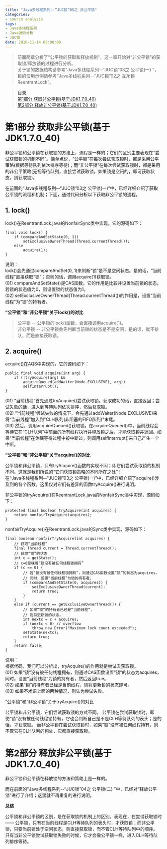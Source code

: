 ```yaml
---
title: "Java多线程系列--“JUC锁”05之 非公平锁"
categories: 
- source analysis
tags: 
- Java多线程系列
- Java源码分析
- JUC锁
date: 2016-11-14 05:00:00
---
```


  
> 前面两章分析了"公平锁的获取和释放机制"，这一章开始对“非公平锁”的获取锁/释放锁的过程进行分析。  
关于锁的数据结构请参考"Java多线程系列--“JUC锁”03之 公平锁(一) "，锁的使用示例请参考“Java多线程系列--“JUC锁”02之 互斥锁ReentrantLock”。

> **目录**  
[第1部分 获取非公平锁(基于JDK1.7.0_40)](#anchor1)  
[第2部分 释放非公平锁(基于JDK1.7.0_40)](#anchor2)  


 
<a name="anchor1"></a>
# 第1部分 获取非公平锁(基于JDK1.7.0_40)

非公平锁和公平锁在获取锁的方法上，流程是一样的；它们的区别主要表现在“尝试获取锁的机制不同”。简单点说，“公平锁”在每次尝试获取锁时，都是采用公平策略(根据等待队列依次排序等待)；而“非公平锁”在每次尝试获取锁时，都是采用的非公平策略(无视等待队列，直接尝试获取锁，如果锁是空闲的，即可获取状态，则获取锁)。

在前面的“Java多线程系列--“JUC锁”03之 公平锁(一)”中，已经详细介绍了获取公平锁的流程和机制；下面，通过代码分析以下获取非公平锁的流程。

 

## 1. lock()

lock()在ReentrantLock.java的NonfairSync类中实现，它的源码如下：

    final void lock() {
        if (compareAndSetState(0, 1))
            setExclusiveOwnerThread(Thread.currentThread());
        else
            acquire(1);
    }

说明：  
lock()会先通过compareAndSet(0, 1)来判断“锁”是不是空闲状态。是的话，“当前线程”直接获取“锁”；否则的话，调用acquire(1)获取锁。  
(01) compareAndSetState()是CAS函数，它的作用是比较并设置当前锁的状态。若锁的状态值为0，则设置锁的状态值为1。  
(02) setExclusiveOwnerThread(Thread.currentThread())的作用是，设置“当前线程”为“锁”的持有者。

**“公平锁”和“非公平锁”关于lock()的对比**

> 公平锁   -- 公平锁的lock()函数，会直接调用acquire(1)。  
非公平锁 -- 非公平锁会先判断当前锁的状态是不是空闲，是的话，就不排队，而是直接获取锁。

 

## 2. acquire()

acquire()在AQS中实现的，它的源码如下：

    public final void acquire(int arg) {
        if (!tryAcquire(arg) &&
            acquireQueued(addWaiter(Node.EXCLUSIVE), arg))
            selfInterrupt();
    }

(01) “当前线程”首先通过tryAcquire()尝试获取锁。获取成功的话，直接返回；尝试失败的话，进入到等待队列依次排序，然后获取锁。  
(02) “当前线程”尝试失败的情况下，会先通过addWaiter(Node.EXCLUSIVE)来将“当前线程”加入到"CLH队列(非阻塞的FIFO队列)"末尾。  
(03) 然后，调用acquireQueued()获取锁。在acquireQueued()中，当前线程会等待它在“CLH队列”中前面的所有线程执行并释放锁之后，才能获取锁并返回。如果“当前线程”在休眠等待过程中被中断过，则调用selfInterrupt()来自己产生一个中断。

**“公平锁”和“非公平锁”关于acquire()的对比**

公平锁和非公平锁，只有tryAcquire()函数的实现不同；即它们尝试获取锁的机制不同。这就是我们所说的“它们获取锁策略的不同所在之处”！  
在“Java多线程系列--“JUC锁”03之 公平锁(一)”中，已经详细介绍了acquire()涉及到的各个函数。这里仅对它们有差异的函数tryAcquire()进行说明。

 

非公平锁的tryAcquire()在ReentrantLock.java的NonfairSync类中实现，源码如下：

    protected final boolean tryAcquire(int acquires) {
        return nonfairTryAcquire(acquires);
    }

nonfairTryAcquire()在ReentrantLock.java的Sync类中实现，源码如下：

    final boolean nonfairTryAcquire(int acquires) {
        // 获取“当前线程”
        final Thread current = Thread.currentThread();
        // 获取“锁”的状态
        int c = getState();
        // c=0意味着“锁没有被任何线程锁拥有”
        if (c == 0) {
            // 若“锁没有被任何线程锁拥有”，则通过CAS函数设置“锁”的状态为acquires。
            // 同时，设置“当前线程”为锁的持有者。
            if (compareAndSetState(0, acquires)) {
                setExclusiveOwnerThread(current);
                return true;
            }
        }
        else if (current == getExclusiveOwnerThread()) {
            // 如果“锁”的持有者已经是“当前线程”，
            // 则将更新锁的状态。
            int nextc = c + acquires;
            if (nextc < 0) // overflow
                throw new Error("Maximum lock count exceeded");
            setState(nextc);
            return true;
        }
        return false;
    }

说明：  
根据代码，我们可以分析出，tryAcquire()的作用就是尝试去获取锁。  
(01) 如果“锁”没有被任何线程拥有，则通过CAS函数设置“锁”的状态为acquires，同时，设置“当前线程”为锁的持有者，然后返回true。  
(02) 如果“锁”的持有者已经是当前线程，则将更新锁的状态即可。  
(03) 如果不术语上面的两种情况，则认为尝试失败。

“公平锁”和“非公平锁”关于tryAcquire()的对比

公平锁和非公平锁，它们尝试获取锁的方式不同。
公平锁在尝试获取锁时，即使“锁”没有被任何线程锁持有，它也会判断自己是不是CLH等待队列的表头；是的话，才获取锁。
而非公平锁在尝试获取锁时，如果“锁”没有被任何线程持有，则不管它在CLH队列的何处，它都直接获取锁。

 
<a name="anchor2"></a>
# 第2部分 释放非公平锁(基于JDK1.7.0_40)

非公平锁和公平锁在释放锁的方法和策略上是一样的。

而在前面的“Java多线程系列--“JUC锁”04之 公平锁(二) ”中，已经对“释放公平锁”进行了介绍；这里就不再重复的进行说明。

 

**总结**

公平锁和非公平锁的区别，是在获取锁的机制上的区别。表现在，在尝试获取锁时 —— 公平锁，只有在当前线程是CLH等待队列的表头时，才获取锁；而非公平锁，只要当前锁处于空闲状态，则直接获取锁，而不管CLH等待队列中的顺序。  
只有当非公平锁尝试获取锁失败的时候，它才会像公平锁一样，进入CLH等待队列排序等待。

 
